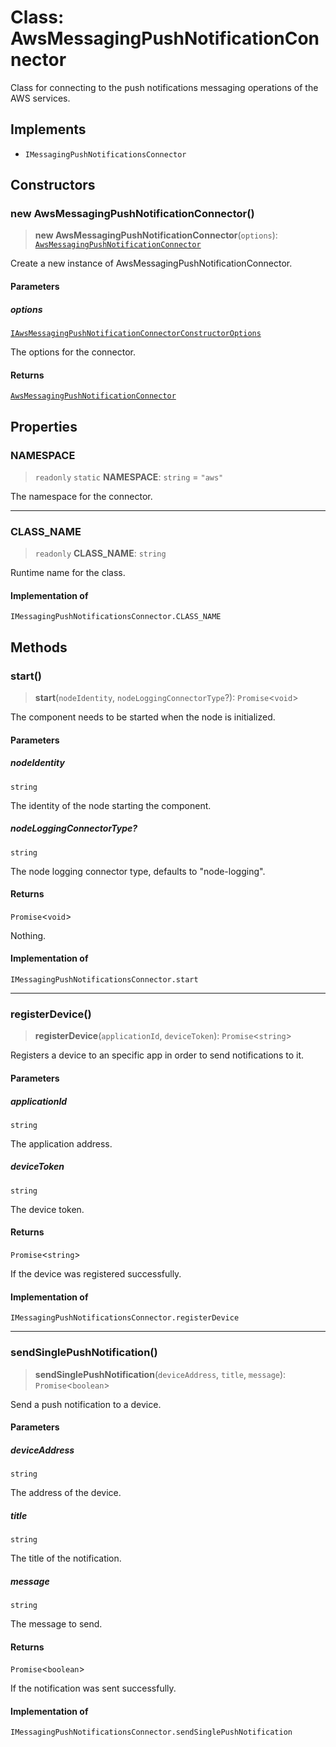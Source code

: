 # Class: AwsMessagingPushNotificationConnector

Class for connecting to the push notifications messaging operations of the AWS services.

## Implements

- `IMessagingPushNotificationsConnector`

## Constructors

### new AwsMessagingPushNotificationConnector()

> **new AwsMessagingPushNotificationConnector**(`options`): [`AwsMessagingPushNotificationConnector`](AwsMessagingPushNotificationConnector.md)

Create a new instance of AwsMessagingPushNotificationConnector.

#### Parameters

##### options

[`IAwsMessagingPushNotificationConnectorConstructorOptions`](../interfaces/IAwsMessagingPushNotificationConnectorConstructorOptions.md)

The options for the connector.

#### Returns

[`AwsMessagingPushNotificationConnector`](AwsMessagingPushNotificationConnector.md)

## Properties

### NAMESPACE

> `readonly` `static` **NAMESPACE**: `string` = `"aws"`

The namespace for the connector.

***

### CLASS\_NAME

> `readonly` **CLASS\_NAME**: `string`

Runtime name for the class.

#### Implementation of

`IMessagingPushNotificationsConnector.CLASS_NAME`

## Methods

### start()

> **start**(`nodeIdentity`, `nodeLoggingConnectorType`?): `Promise`\<`void`\>

The component needs to be started when the node is initialized.

#### Parameters

##### nodeIdentity

`string`

The identity of the node starting the component.

##### nodeLoggingConnectorType?

`string`

The node logging connector type, defaults to "node-logging".

#### Returns

`Promise`\<`void`\>

Nothing.

#### Implementation of

`IMessagingPushNotificationsConnector.start`

***

### registerDevice()

> **registerDevice**(`applicationId`, `deviceToken`): `Promise`\<`string`\>

Registers a device to an specific app in order to send notifications to it.

#### Parameters

##### applicationId

`string`

The application address.

##### deviceToken

`string`

The device token.

#### Returns

`Promise`\<`string`\>

If the device was registered successfully.

#### Implementation of

`IMessagingPushNotificationsConnector.registerDevice`

***

### sendSinglePushNotification()

> **sendSinglePushNotification**(`deviceAddress`, `title`, `message`): `Promise`\<`boolean`\>

Send a push notification to a device.

#### Parameters

##### deviceAddress

`string`

The address of the device.

##### title

`string`

The title of the notification.

##### message

`string`

The message to send.

#### Returns

`Promise`\<`boolean`\>

If the notification was sent successfully.

#### Implementation of

`IMessagingPushNotificationsConnector.sendSinglePushNotification`
